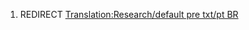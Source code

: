 1.  REDIRECT [Translation:Research/default pre txt/pt
    BR](Translation:Research/default_pre_txt/pt_BR "wikilink")